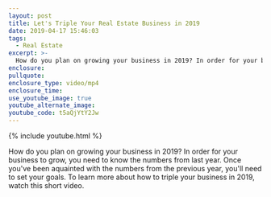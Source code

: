 ```yaml
---
layout: post
title: Let's Triple Your Real Estate Business in 2019
date: 2019-04-17 15:46:03
tags:
  - Real Estate
excerpt: >-
  How do you plan on growing your business in 2019? In order for your business to grow, you need to know the numbers from last year. Once you've been aquainted with the numbers from the previous year, you'll need to set your goals. To learn more about how to triple your business in 2019, watch this short video.
enclosure:
pullquote:
enclosure_type: video/mp4
enclosure_time:
use_youtube_image: true
youtube_alternate_image:
youtube_code: t5aQjYtY2Jw
---
```


{% include youtube.html %}

How do you plan on growing your business in 2019? In order for your business to grow, you need to know the numbers from last year. Once you've been aquainted with the numbers from the previous year, you'll need to set your goals. To learn more about how to triple your business in 2019, watch this short video.